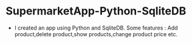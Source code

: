 # SupermarketApp-Python-SqliteDB
- I created an app using Python and SqliteDB. Some features : Add product,delete product,show products,change product price etc. 
